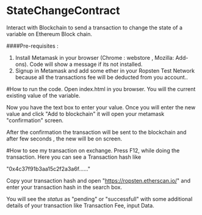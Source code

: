 # StateChangeContract
Interact with Blockchain to send a transaction to change the state of a variable on Ethereum Block chain.

####Pre-requisites :
1. Install Metamask in your browser (Chrome : webstore , Mozilla: Add-ons). Code will show a message if its not installed.
2. Signup in Metamask and add some ether in your Ropsten Test Network because all the transactions fee will be deducted from you account..

#How to run the code.
Open index.html in you browser. You will the current existing value of the variable.

Now you have the text box to enter your value. Once you will enter the new value and click "Add to blockchain" it will open your metamask "confirmation" screen.

After the confirmation the transaction will be sent to the blockchain and after few seconds , the new will be on screen.

#How to see my transaction on exchange.
Press F12, while doing the transaction. Here you can see a Transaction hash like

"0x4c37f91b3aa15c2f2a3a6f......"

Copy your transaction hash and open "https://ropsten.etherscan.io/" and enter your transaction hash in the search box.

You will see the *status* as "pending" or "successfull" with some additional details of your transaction like Transaction Fee, input Data.
